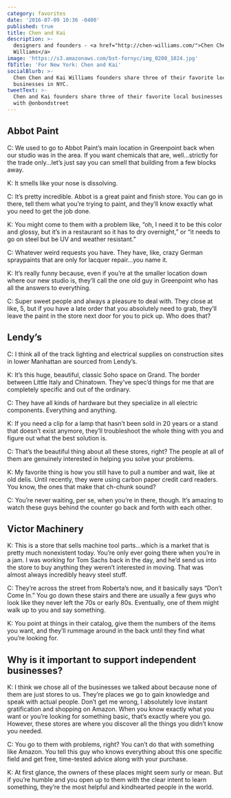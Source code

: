 ```yaml
---
category: favorites
date: '2016-07-09 10:36 -0400'
published: true
title: Chen and Kai
description: >-
  designers and founders - <a href="http://chen-williams.com/">Chen Chen and Kai
  Williams</a>
image: 'https://s3.amazonaws.com/bst-fornyc/img_0208_1024.jpg'
fbTitle: 'For New York: Chen and Kai'
socialBlurb: >-
  Chen Chen and Kai Williams founders share three of their favorite local
  businesses in NYC.
tweetText: >-
  Chen and Kai founders share three of their favorite local businesses in NYC
  with @onbondstreet
---
```

## Abbot Paint
C: We used to go to Abbot Paint’s main location in Greenpoint back when our studio was in the area. If you want chemicals that are, well...strictly for the trade only...let’s just say you can smell that building from a few blocks away.

K: It smells like your nose is dissolving.

C: It’s pretty incredible. Abbot is a great paint and finish store. You can go in there, tell them what you’re trying to paint, and they’ll know exactly what you need to get the job done.

K: You might come to them with a problem like, “oh, I need it to be this color and glossy, but it’s in a restaurant so it has to dry overnight,” or “it needs to go on steel but be UV and weather resistant.”

C: Whatever weird requests you have. They have, like, crazy German spraypaints that are only for lacquer repair...you name it. 

K: It’s really funny because, even if you’re at the smaller location down where our new studio is, they’ll call the one old guy in Greenpoint who has all the answers to everything. 

C: Super sweet people and always a pleasure to deal with. They close at like, 5, but if you have a late order that you absolutely need to grab, they’ll leave the paint in the store next door for you to pick up. Who does that?

## Lendy’s
C: I think all of the track lighting and electrical supplies on construction sites in lower Manhattan are sourced from Lendy’s. 

K: It’s this huge, beautiful, classic Soho space on Grand. The border between Little Italy and Chinatown. They’ve spec’d things for me that are completely specific and out of the ordinary.

C: They have all kinds of hardware but they specialize in all electric components. Everything and anything.

K: If you need a clip for a lamp that hasn’t been sold in 20 years or a stand that doesn’t exist anymore, they’ll troubleshoot the whole thing with you and figure out what the best solution is.

C: That’s the beautiful thing about all these stores, right? The people at all of them are genuinely interested in helping you solve your problems. 

K: My favorite thing is how you still have to pull a number and wait, like at old delis. Until recently, they were using carbon paper credit card readers. You know, the ones that make that ch-chunk sound?

C: You’re never waiting, per se, when you’re in there, though. It’s amazing to watch these guys behind the counter go back and forth with each other.

## Victor Machinery
K: This is a store that sells machine tool parts...which is a market that is pretty much nonexistent today. You’re only ever going there when you’re in a jam. I was working for Tom Sachs back in the day, and he’d send us into the store to buy anything they weren’t interested in moving. That was almost always incredibly heavy steel stuff.

C: They’re across the street from Roberta’s now, and it basically says “Don’t Come In.” You go down these stairs and there are usually a few guys who look like they never left the 70s or early 80s. Eventually, one of them might walk up to you and say something. 

K: You point at things in their catalog, give them the numbers of the items you want, and they’ll rummage around in the back until they find what you’re looking for. 

## Why is it important to support independent businesses?
K: I think we chose all of the businesses we talked about because none of them are just stores to us. They’re places we go to gain knowledge and speak with actual people. Don’t get me wrong, I absolutely love instant gratification and shopping on Amazon. When you know exactly what you want or you’re looking for something basic, that’s exactly where you go. However, these stores are where you discover all the things you didn’t know you needed.

C: You go to them with problems, right? You can’t do that with something like Amazon. You tell this guy who knows everything about this one specific field and get free, time-tested advice along with your purchase. 

K: At first glance, the owners of these places might seem surly or mean. But if you’re humble and you open up to them with the clear intent to learn something, they’re the most helpful and kindhearted people in the world.
